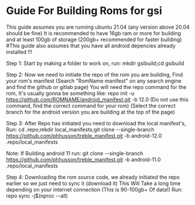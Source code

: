 # Guide For Building Roms for gsi
This guide assumes you are running ubuntu 21.04 (any version above 20.04 should be fine)
It is recommended to have 16gb ram or more for building and at least 100gb of storage (200gb+ recommended for faster building)
#This guide also assumes that you have all android depencies already installed !!!

Step 1: Start by making a folder to work on, run: mkdir gsibuild;cd gsibuild

Step 2: Now we need to initiate the repo of the rom you are building, Find your rom's manifest (Search "RomName manifest" on any search engine and find the github or gitlab page) You will need the repo command for the rom, It's usually gonna be something like: repo init -u https://github.com/ROMNAME/android_manifest.git -b 12.0 (Do not use this command, find the correct command for your rom) (Select the correct branch for the android version you are building at the top of the page)

Step 3: After Repo has initiated you need to download the local manifest's, Run: cd .repo;mkdir local_manifests;git clone --single-branch https://github.com/phhusson/treble_manifest.git -b android-12.0 .repo/local_manifests

Note: If Building android 11 run: git clone --single-branch https://github.com/phhusson/treble_manifest.git -b android-11.0 .repo/local_manifests

Step 4: Downloading the rom source code, we already initiated the repo earlier so we just need to sync it (download it) This Will Take a long time depending on your internet connection (This is 90-100gb+ Of data!) Run: repo sync -j$(nproc --all)
